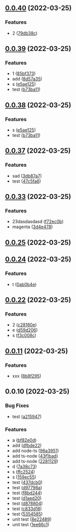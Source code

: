 ## [0.0.40](https://github.com/lio-mengxiang/mx-deisgn-release/compare/v0.0.39...v0.0.40) (2022-03-25)


### Features

* 2 ([79db38c](https://github.com/lio-mengxiang/mx-deisgn-release/commit/79db38c453a8b49664d2848a133dd198d5164009))



## [0.0.39](https://github.com/lio-mengxiang/mx-deisgn-release/compare/v0.0.37...v0.0.39) (2022-03-25)


### Features

* 1 ([85bf373](https://github.com/lio-mengxiang/mx-deisgn-release/commit/85bf373001472b838f0246f6ed90bf1cbbe355cd))
* add ([8d57a35](https://github.com/lio-mengxiang/mx-deisgn-release/commit/8d57a356dfec4c24e3a9c9f5a2b2f28295a80820))
* s ([e5ae125](https://github.com/lio-mengxiang/mx-deisgn-release/commit/e5ae1254a977ab754a76ca271f67344531a1b0c1))
* test ([b73ba11](https://github.com/lio-mengxiang/mx-deisgn-release/commit/b73ba11ca9d29284647ef139d0072891186f57e9))



## [0.0.38](https://github.com/lio-mengxiang/mx-deisgn-release/compare/v0.0.37...v0.0.38) (2022-03-25)


### Features

* s ([e5ae125](https://github.com/lio-mengxiang/mx-deisgn-release/commit/e5ae1254a977ab754a76ca271f67344531a1b0c1))
* test ([b73ba11](https://github.com/lio-mengxiang/mx-deisgn-release/commit/b73ba11ca9d29284647ef139d0072891186f57e9))



## [0.0.37](https://github.com/lio-mengxiang/mx-deisgn-release/compare/v0.0.33...v0.0.37) (2022-03-25)


### Features

* sad ([3db87a7](https://github.com/lio-mengxiang/mx-deisgn-release/commit/3db87a77eff1978fad317756d74c0d6581b68dc7))
* test ([47c5fa6](https://github.com/lio-mengxiang/mx-deisgn-release/commit/47c5fa6e5b384650295f6dd9fa3304d888c58a86))



## [0.0.33](https://github.com/lio-mengxiang/mx-deisgn-release/compare/v0.0.25...v0.0.33) (2022-03-25)


### Features

* 23dasdasdasd ([f72ec0b](https://github.com/lio-mengxiang/mx-deisgn-release/commit/f72ec0b68afa546a667014b6bb5068d16a2abdfe))
* magenta ([3d4e478](https://github.com/lio-mengxiang/mx-deisgn-release/commit/3d4e4786f5b3c583638a2fbfe2dadfbc9d2757c3))



## [0.0.25](https://github.com/lio-mengxiang/mx-deisgn-release/compare/v0.0.24...v0.0.25) (2022-03-25)



## [0.0.24](https://github.com/lio-mengxiang/mx-deisgn-release/compare/v0.0.22...v0.0.24) (2022-03-25)


### Features

* t ([0ab0b4e](https://github.com/lio-mengxiang/mx-deisgn-release/commit/0ab0b4e9b7da3d3f155f58647e8916dc181822b6))



## [0.0.22](https://github.com/lio-mengxiang/mx-deisgn-release/compare/v0.0.11...v0.0.22) (2022-03-25)


### Features

* 2 ([c28160e](https://github.com/lio-mengxiang/mx-deisgn-release/commit/c28160e5df559b0a443f15f2bfb9e50d2a42f961))
* e ([d59d206](https://github.com/lio-mengxiang/mx-deisgn-release/commit/d59d2067c5380e081d3e1d9270ac65fa6097dec2))
* s ([f3c008c](https://github.com/lio-mengxiang/mx-deisgn-release/commit/f3c008cc6dcfbfe9163583aca7f742f15caa2d4e))



## [0.0.11](https://github.com/lio-mengxiang/mx-deisgn-release/compare/v0.0.10...v0.0.11) (2022-03-25)


### Features

* xxx ([8b8f295](https://github.com/lio-mengxiang/mx-deisgn-release/commit/8b8f295b97c100726b649d49083181204d0a55a8))



## 0.0.10 (2022-03-25)


### Bug Fixes

* test ([a215947](https://github.com/lio-mengxiang/mx-deisgn-release/commit/a2159474d0f92ad19d1b72546431b81203e7c02e))


### Features

* a ([bf82e0d](https://github.com/lio-mengxiang/mx-deisgn-release/commit/bf82e0dee2a1ee1b4b2eb8a93e156302fa5d93e5))
* add ([dfbde22](https://github.com/lio-mengxiang/mx-deisgn-release/commit/dfbde22b3c3a8f257921a4e2105bcc782f4be92c))
* add node-ts ([96a3951](https://github.com/lio-mengxiang/mx-deisgn-release/commit/96a395101fd3142de694291be3cf195531c78b6e))
* add ts-node ([43f1bad](https://github.com/lio-mengxiang/mx-deisgn-release/commit/43f1bad7a1be2caa08166ca63b84e7f215d5629a))
* add ts-node ([2281129](https://github.com/lio-mengxiang/mx-deisgn-release/commit/2281129d118a3572152b72328cb5129c4759ac50))
* d ([7a38c73](https://github.com/lio-mengxiang/mx-deisgn-release/commit/7a38c7320c3300ea7f98aed3017e511f08543992))
* s ([ffc2524](https://github.com/lio-mengxiang/mx-deisgn-release/commit/ffc2524836d2b118ad287d8532924e637b406737))
* s ([159ec55](https://github.com/lio-mengxiang/mx-deisgn-release/commit/159ec55c3a7cf84e3b03f0452b8027b26ccfb87d))
* test ([437dcb0](https://github.com/lio-mengxiang/mx-deisgn-release/commit/437dcb0347336cb8178f5aa58d06020321c26f7a))
* test ([d97798a](https://github.com/lio-mengxiang/mx-deisgn-release/commit/d97798a99eae7f9426a0bd44976fd22398cba285))
* test ([f8bd244](https://github.com/lio-mengxiang/mx-deisgn-release/commit/f8bd244a36d6d861597e6afac4937e95e3b50e52))
* test ([d1aed20](https://github.com/lio-mengxiang/mx-deisgn-release/commit/d1aed2069519e2482854a2a90c4717713bbd2ca6))
* test ([d878804](https://github.com/lio-mengxiang/mx-deisgn-release/commit/d878804a40502c48f2935e6d8c178874de50e816))
* test ([c833d18](https://github.com/lio-mengxiang/mx-deisgn-release/commit/c833d18a700dc8172456f1cee2250a0a4ebbb715))
* test ([5354585](https://github.com/lio-mengxiang/mx-deisgn-release/commit/535458597da76850819035161b1ac2c99c48552b))
* unit test ([8e22489](https://github.com/lio-mengxiang/mx-deisgn-release/commit/8e22489416388c70ed1c89596415a3205a4c32c6))
* unit test ([1ee66c1](https://github.com/lio-mengxiang/mx-deisgn-release/commit/1ee66c1afa0ae6e4b4f7ec2bd018647baec0b925))



